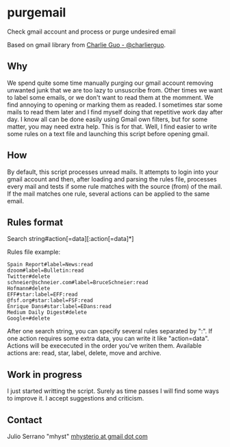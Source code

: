 # purgemail
Check gmail account and process or purge undesired email

Based on gmail library from [Charlie Guo - @charlierguo](https://github.com/charlierguo/gmail).

## Why
We spend quite some time manually purging our gmail account removing unwanted junk that we are too lazy to unsuscribe from. Other times we want to label some emails, or we don't want to read them at the momment. We find annoying to opening or marking them as readed. I sometimes star some mails to read them later and I find myself doing that repetitive work day after day. I know all can be done easily using Gmail own filters, but for some matter, you may need extra help. This is for that. Well, I find easier to write some rules on a text file and launching this script before opening gmail.

## How
By default, this script processes unread mails. It attempts to login into your gmail account and then, after loading and parsing the rules file, processes every mail and tests if some rule matches with the source (from) of the mail. If the mail matches one rule, several actions can be applied to the same email.

## Rules format
Search string#action[=data][:action[=data]*]

Rules file example:
```
Spain Report#label=News:read
dzoom#label=Bulletin:read
Twitter#delete
schneier@schneier.com#label=BruceSchneier:read
Hofmann#delete
EFF#star:label=EFF:read
@fsf.org#star:label=FSF:read
Enrique Dans#star:label=EDans:read
Medium Daily Digest#delete
Google+#delete
```

After one search string, you can specify several rules separated by ":". If one action requires some extra data, you can write it like "action=data". Actions will be exececuted in the order you've writen them. Available actions are: read, star, label, delete, move and archive.

## Work in progress
I just started writting the script. Surely as time passes I will find some ways to improve it. I accept suggestions and criticism.

## Contact
Julio Serrano "mhyst"
[mhysterio at gmail dot com](mailto:mhysterio@gmail.com)
